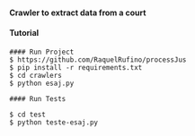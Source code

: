 #### Crawler to extract data from a court

#### Tutorial

```
#### Run Project
$ https://github.com/RaquelRufino/processJus
$ pip install -r requirements.txt
$ cd crawlers
$ python esaj.py
``` 

```
#### Run Tests

$ cd test
$ python teste-esaj.py
```
